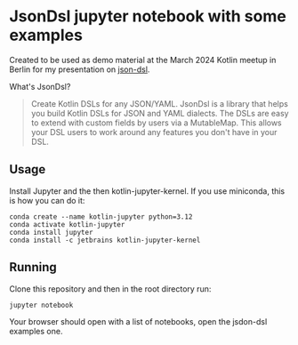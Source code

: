 # JsonDsl jupyter notebook with some examples

Created to be used as demo material at the March 2024 Kotlin meetup in Berlin for my presentation on [json-dsl](https://github.com/jillesvangurp/json-dsl).

What's JsonDsl?

> Create Kotlin DSLs for any JSON/YAML. JsonDsl is a library that helps you build Kotlin DSLs for JSON and YAML dialects. The DSLs are easy to extend with custom fields by users via a MutableMap. This allows your DSL users to work around any features you don't have in your DSL.

## Usage

Install Jupyter and the then kotlin-jupyter-kernel. If you use miniconda, this is how you can do it:

```shell
conda create --name kotlin-jupyter python=3.12
conda activate kotlin-jupyter
conda install jupyter
conda install -c jetbrains kotlin-jupyter-kernel
```

## Running

Clone this repository and then in the root directory run:

```
jupyter notebook
```

Your browser should open with a list of notebooks, open the jsdon-dsl examples one.
